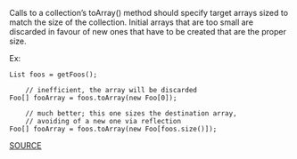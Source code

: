 Calls to a collection’s toArray() method should specify target arrays sized to match the size of the collection. Initial arrays that are too small are discarded in favour of new ones that have to be created that are the proper size.

Ex:

    List foos = getFoos();

        // inefficient, the array will be discarded
    Foo[] fooArray = foos.toArray(new Foo[0]);

        // much better; this one sizes the destination array,
        // avoiding of a new one via reflection
    Foo[] fooArray = foos.toArray(new Foo[foos.size()]);
	  
	     

[SOURCE](http://pmd.sourceforge.net/pmd-5.3.2/pmd-java/rules/java/design.html#OptimizableToArrayCall)
